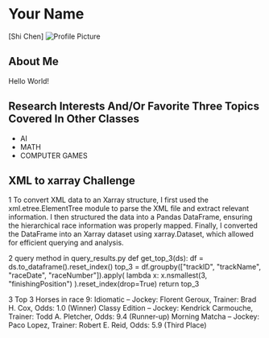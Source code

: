 # Your Name
[Shi Chen]
![Profile Picture](../images/ShiChen.png)

## About Me
Hello World!

## Research Interests And/Or Favorite Three Topics Covered In Other Classes
- AI
- MATH
- COMPUTER GAMES

## XML to xarray Challenge
1 To convert XML data to an Xarray structure, I first used the xml.etree.ElementTree module to parse the XML file and extract relevant information. I then structured the data into a Pandas DataFrame, ensuring the hierarchical race information was properly mapped. Finally, I converted the DataFrame into an Xarray dataset using xarray.Dataset, which allowed for efficient querying and analysis.

2 query method in query_results.py
def get_top_3(ds):
    df = ds.to_dataframe().reset_index()
    top_3 = df.groupby(["trackID", "trackName", "raceDate", "raceNumber"]).apply(
        lambda x: x.nsmallest(3, "finishingPosition")
    ).reset_index(drop=True)
    return top_3

3 Top 3 Horses in race 9:
Idiomatic  – Jockey: Florent Geroux, Trainer: Brad H. Cox, Odds: 1.0 (Winner)
Classy Edition – Jockey: Kendrick Carmouche, Trainer: Todd A. Pletcher, Odds: 9.4 (Runner-up)
Morning Matcha – Jockey: Paco Lopez, Trainer: Robert E. Reid, Odds: 5.9 (Third Place)